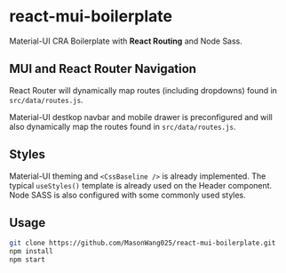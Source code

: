 # react-mui-boilerplate

Material-UI CRA Boilerplate with <b>React Routing</b> and Node Sass.

## MUI and React Router Navigation

React Router will dynamically map routes (including dropdowns) found in `src/data/routes.js`.

Material-UI destkop navbar and mobile drawer is preconfigured and will also dynamically map the routes found in `src/data/routes.js`.

## Styles

Material-UI theming and `<CssBaseline />` is already implemented. The typical `useStyles()` template is already used on the Header component. Node SASS is also configured with some commonly used styles.

## Usage

```bash
git clone https://github.com/MasonWang025/react-mui-boilerplate.git
npm install
npm start
```
